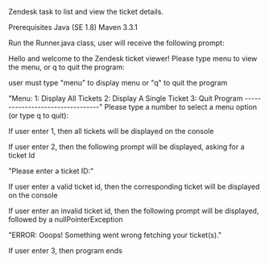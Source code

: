 Zendesk task to list and view the ticket details.

Prerequisites Java (SE 1.8) Maven 3.3.1

Run the Runner.java class, user will receive the following prompt:

Hello and welcome to the Zendesk ticket viewer!
Please type menu to view the menu, or q to quit the program: 


user must type "menu" to display menu or "q" to quit the program

"Menu:
1: Display All Tickets
2: Display A Single Ticket
3: Quit Program
---------------------------------"
Please type a number to select a menu option (or type q to quit): 

If user enter 1, then all tickets will be displayed on the console

If user enter 2, then the following prompt will be displayed, asking for a ticket Id

"Please enter a ticket ID:"

If user enter a valid ticket id, then the corresponding ticket will be displayed on the console 

If user enter an invalid ticket id, then the following prompt will be displayed, followed by a nullPointerException

"ERROR: Ooops! Something went wrong fetching your ticket(s)."

If user enter 3, then program ends
